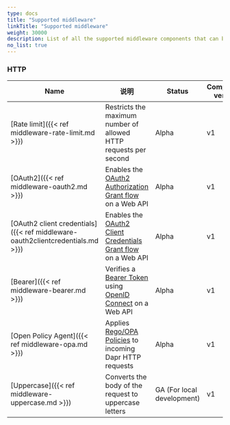 ```yaml
---
type: docs
title: "Supported middleware"
linkTitle: "Supported middleware"
weight: 30000
description: List of all the supported middleware components that can be injected in Dapr's processing pipeline.
no_list: true
---
```


### HTTP

| Name                                                                           | 说明                                                                                                                              | Status                     | Component version |
| ------------------------------------------------------------------------------ | ------------------------------------------------------------------------------------------------------------------------------- | -------------------------- | ----------------- |
| [Rate limit]({{< ref middleware-rate-limit.md >}})                             | Restricts the maximum number of allowed HTTP requests per second                                                                | Alpha                      | v1                |
| [OAuth2]({{< ref middleware-oauth2.md >}})                                     | Enables the [OAuth2 Authorization Grant flow](https://tools.ietf.org/html/rfc6749#section-4.1) on a Web API                     | Alpha                      | v1                |
| [OAuth2 client credentials]({{< ref middleware-oauth2clientcredentials.md >}}) | Enables the [OAuth2 Client Credentials Grant flow](https://tools.ietf.org/html/rfc6749#section-4.4) on a Web API                | Alpha                      | v1                |
| [Bearer]({{< ref middleware-bearer.md >}})                                     | Verifies a [Bearer Token](https://tools.ietf.org/html/rfc6750) using [OpenID Connect](https://openid.net/connect/) on a Web API | Alpha                      | v1                |
| [Open Policy Agent]({{< ref middleware-opa.md >}})                             | Applies [Rego/OPA Policies](https://www.openpolicyagent.org/) to incoming Dapr HTTP requests                                    | Alpha                      | v1                |
| [Uppercase]({{< ref middleware-uppercase.md >}})                               | Converts the body of the request to uppercase letters                                                                           | GA (For local development) | v1                |
